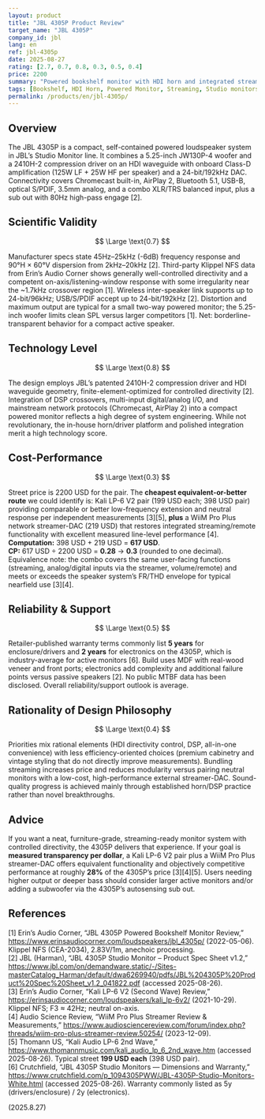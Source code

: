 ```yaml
---
layout: product
title: "JBL 4305P Product Review"
target_name: "JBL 4305P"
company_id: jbl
lang: en
ref: jbl-4305p
date: 2025-08-27
rating: [2.7, 0.7, 0.8, 0.3, 0.5, 0.4]
price: 2200
summary: "Powered bookshelf monitor with HDI horn and integrated streaming; solid measured behavior but poor value versus cheaper monitor + streamer combos"
tags: [Bookshelf, HDI Horn, Powered Monitor, Streaming, Studio monitors]
permalink: /products/en/jbl-4305p/
---
```

## Overview

The JBL 4305P is a compact, self-contained powered loudspeaker system in JBL’s Studio Monitor line. It combines a 5.25-inch JW130P-4 woofer and a 2410H-2 compression driver on an HDI waveguide with onboard Class-D amplification (125W LF + 25W HF per speaker) and a 24-bit/192kHz DAC. Connectivity covers Chromecast built-in, AirPlay 2, Bluetooth 5.1, USB-B, optical S/PDIF, 3.5mm analog, and a combo XLR/TRS balanced input, plus a sub out with 80Hz high-pass engage [2].

## Scientific Validity

$$ \Large \text{0.7} $$

Manufacturer specs state 45Hz–25kHz (-6dB) frequency response and 90°H × 60°V dispersion from 2kHz–20kHz [2]. Third-party Klippel NFS data from Erin’s Audio Corner shows generally well-controlled directivity and a competent on-axis/listening-window response with some irregularity near the ~1.7kHz crossover region [1]. Wireless inter-speaker link supports up to 24-bit/96kHz; USB/S/PDIF accept up to 24-bit/192kHz [2]. Distortion and maximum output are typical for a small two-way powered monitor; the 5.25-inch woofer limits clean SPL versus larger competitors [1]. Net: borderline-transparent behavior for a compact active speaker.

## Technology Level

$$ \Large \text{0.8} $$

The design employs JBL’s patented 2410H-2 compression driver and HDI waveguide geometry, finite-element-optimized for controlled directivity [2]. Integration of DSP crossovers, multi-input digital/analog I/O, and mainstream network protocols (Chromecast, AirPlay 2) into a compact powered monitor reflects a high degree of system engineering. While not revolutionary, the in-house horn/driver platform and polished integration merit a high technology score.

## Cost-Performance

$$ \Large \text{0.3} $$

Street price is 2200 USD for the pair. The **cheapest equivalent-or-better route** we could identify is: Kali LP-6 V2 pair (199 USD each; 398 USD pair) providing comparable or better low-frequency extension and neutral response per independent measurements [3][5], **plus** a WiiM Pro Plus network streamer-DAC (219 USD) that restores integrated streaming/remote functionality with excellent measured line-level performance [4].  
**Computation:** 398 USD + 219 USD = **617 USD**.  
**CP:** 617 USD ÷ 2200 USD = **0.28** → **0.3** (rounded to one decimal).  
Equivalence note: the combo covers the same user-facing functions (streaming, analog/digital inputs via the streamer, volume/remote) and meets or exceeds the speaker system’s FR/THD envelope for typical nearfield use [3][4].

## Reliability & Support

$$ \Large \text{0.5} $$

Retailer-published warranty terms commonly list **5 years** for enclosure/drivers and **2 years** for electronics on the 4305P, which is industry-average for active monitors [6]. Build uses MDF with real-wood veneer and front ports; electronics add complexity and additional failure points versus passive speakers [2]. No public MTBF data has been disclosed. Overall reliability/support outlook is average.

## Rationality of Design Philosophy

$$ \Large \text{0.4} $$

Priorities mix rational elements (HDI directivity control, DSP, all-in-one convenience) with less efficiency-oriented choices (premium cabinetry and vintage styling that do not directly improve measurements). Bundling streaming increases price and reduces modularity versus pairing neutral monitors with a low-cost, high-performance external streamer-DAC. Sound-quality progress is achieved mainly through established horn/DSP practice rather than novel breakthroughs.

## Advice

If you want a neat, furniture-grade, streaming-ready monitor system with controlled directivity, the 4305P delivers that experience. If your goal is **measured transparency per dollar**, a Kali LP-6 V2 pair plus a WiiM Pro Plus streamer-DAC offers equivalent functionality and objectively competitive performance at roughly **28%** of the 4305P’s price [3][4][5]. Users needing higher output or deeper bass should consider larger active monitors and/or adding a subwoofer via the 4305P’s autosensing sub out.

## References

[1] Erin’s Audio Corner, “JBL 4305P Powered Bookshelf Monitor Review,” https://www.erinsaudiocorner.com/loudspeakers/jbl_4305p/ (2022-05-06). Klippel NFS (CEA-2034), 2.83V/1m, anechoic processing.  
[2] JBL (Harman), “JBL 4305P Studio Monitor – Product Spec Sheet v1.2,” https://www.jbl.com/on/demandware.static/-/Sites-masterCatalog_Harman/default/dwa6269940/pdfs/JBL%204305P%20Product%20Spec%20Sheet_v1.2_041822.pdf (accessed 2025-08-26).  
[3] Erin’s Audio Corner, “Kali LP-6 V2 (Second Wave) Review,” https://erinsaudiocorner.com/loudspeakers/kali_lp-6v2/ (2021-10-29). Klippel NFS; F3 ≈ 42Hz; neutral on-axis.  
[4] Audio Science Review, “WiiM Pro Plus Streamer Review & Measurements,” https://www.audiosciencereview.com/forum/index.php?threads/wiim-pro-plus-streamer-review.50254/ (2023-12-09).  
[5] Thomann US, “Kali Audio LP-6 2nd Wave,” https://www.thomannmusic.com/kali_audio_lp_6_2nd_wave.htm (accessed 2025-08-26). Typical street **199 USD each** (398 USD pair).  
[6] Crutchfield, “JBL 4305P Studio Monitors — Dimensions and Warranty,” https://www.crutchfield.com/p_1094305PWW/JBL-4305P-Studio-Monitors-White.html (accessed 2025-08-26). Warranty commonly listed as 5y (drivers/enclosure) / 2y (electronics).

(2025.8.27)

